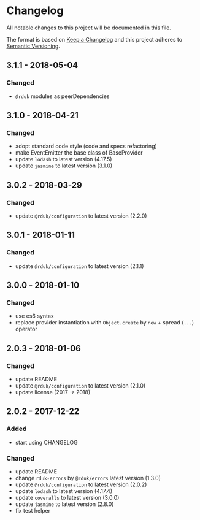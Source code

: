 # Changelog
All notable changes to this project will be documented in this file.

The format is based on [Keep a Changelog](http://keepachangelog.com/en/1.0.0/)
and this project adheres to [Semantic Versioning](http://semver.org/spec/v2.0.0.html).

## 3.1.1 - 2018-05-04
### Changed
- `@rduk` modules as peerDependencies

## 3.1.0 - 2018-04-21
### Changed
- adopt standard code style (code and specs refactoring)
- make EventEmitter the base class of BaseProvider
- update `lodash` to latest version (4.17.5)
- update `jasmine` to latest version (3.1.0)

## 3.0.2 - 2018-03-29
### Changed
- update `@rduk/configuration` to latest version (2.2.0)

## 3.0.1 - 2018-01-11
### Changed
- update `@rduk/configuration` to latest version (2.1.1)

## 3.0.0 - 2018-01-10
### Changed
- use es6 syntax
- replace provider instantiation with `Object.create` by `new` + spread (`...`) operator

## 2.0.3 - 2018-01-06
### Changed
- update README
- update `@rduk/configuration` to latest version (2.1.0)
- update license (2017 -> 2018)

## 2.0.2 - 2017-12-22
### Added
- start using CHANGELOG
### Changed
- update README
- change `rduk-errors` by `@rduk/errors` latest version (1.3.0)
- update `@rduk/configuration` to latest version (2.0.2)
- update `lodash` to latest version (4.17.4)
- update `coveralls` to latest version (3.0.0)
- update `jasmine` to latest version (2.8.0)
- fix test helper

